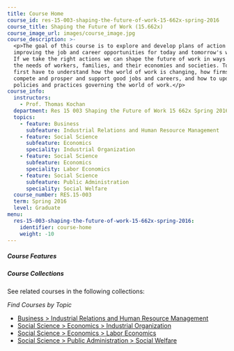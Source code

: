 ```yaml
---
title: Course Home
course_id: res-15-003-shaping-the-future-of-work-15-662x-spring-2016
course_title: Shaping the Future of Work (15.662x)
course_image_url: images/course_image.jpg
course_description: >-
  <p>The goal of this course is to explore and develop plans of action for
  improving the job and career opportunities for today and tomorrow's workforce.
  If we take the right actions we can shape the future of work in ways that meet
  the needs of workers, families, and their economies and societies. To do so we
  first have to understand how the world of work is changing, how firms can
  compete and prosper and support good jobs and careers, and how to update the
  policies and practices governing the world of work.</p>
course_info:
  instructors:
    - Prof. Thomas Kochan
  department: Res 15 003 Shaping the Future of Work 15 662x Spring 2016
  topics:
    - feature: Business
      subfeature: Industrial Relations and Human Resource Management
    - feature: Social Science
      subfeature: Economics
      speciality: Industrial Organization
    - feature: Social Science
      subfeature: Economics
      speciality: Labor Economics
    - feature: Social Science
      subfeature: Public Administration
      speciality: Social Welfare
  course_number: RES.15-003
  term: Spring 2016
  level: Graduate
menu:
  res-15-003-shaping-the-future-of-work-15-662x-spring-2016:
    identifier: course-home
    weight: -10
---
```


##### Course Features


##### Course Collections

See related courses in the following collections:

_Find Courses by Topic_

* [Business > Industrial Relations and Human Resource Management](#)
* [Social Science > Economics > Industrial Organization](#)
* [Social Science > Economics > Labor Economics](#)
* [Social Science > Public Administration > Social Welfare](#)
